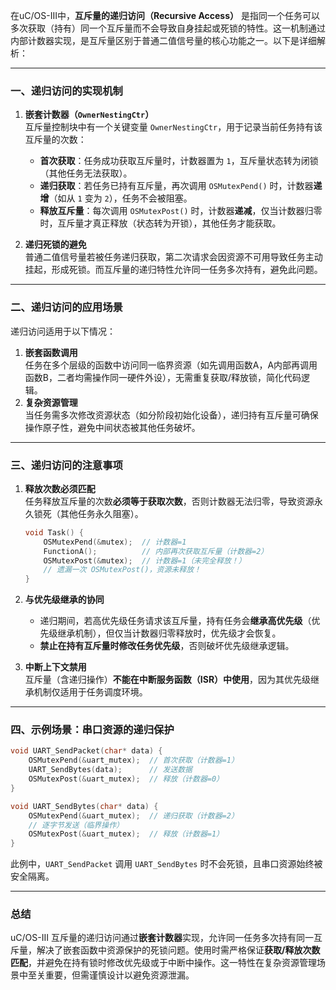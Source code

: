 在uC/OS-III中，**互斥量的递归访问（Recursive Access）** 是指同一个任务可以多次获取（持有）同一个互斥量而不会导致自身挂起或死锁的特性。这一机制通过内部计数器实现，是互斥量区别于普通二值信号量的核心功能之一。以下是详细解析：

---

### 一、递归访问的实现机制
1. **嵌套计数器（`OwnerNestingCtr`）**  
   互斥量控制块中有一个关键变量 `OwnerNestingCtr`，用于记录当前任务持有该互斥量的次数：
   - **首次获取**：任务成功获取互斥量时，计数器置为 `1`，互斥量状态转为闭锁（其他任务无法获取）。
   - **递归获取**：若任务已持有互斥量，再次调用 `OSMutexPend()` 时，计数器**递增**（如从 `1` 变为 `2`），任务不会被阻塞。
   - **释放互斥量**：每次调用 `OSMutexPost()` 时，计数器**递减**，仅当计数器归零时，互斥量才真正释放（状态转为开锁），其他任务才能获取。

2. **递归死锁的避免**  
   普通二值信号量若被任务递归获取，第二次请求会因资源不可用导致任务主动挂起，形成死锁。而互斥量的递归特性允许同一任务多次持有，避免此问题。

---

### 二、递归访问的应用场景
递归访问适用于以下情况：
1. **嵌套函数调用**  
   任务在多个层级的函数中访问同一临界资源（如先调用函数A，A内部再调用函数B，二者均需操作同一硬件外设），无需重复获取/释放锁，简化代码逻辑。
2. **复杂资源管理**  
   当任务需多次修改资源状态（如分阶段初始化设备），递归持有互斥量可确保操作原子性，避免中间状态被其他任务破坏。

---

### 三、递归访问的注意事项
1. **释放次数必须匹配**  
   任务释放互斥量的次数**必须等于获取次数**，否则计数器无法归零，导致资源永久锁死（其他任务永久阻塞）。
   ```c
   void Task() {
       OSMutexPend(&mutex);  // 计数器=1
       FunctionA();          // 内部再次获取互斥量（计数器=2）
       OSMutexPost(&mutex);  // 计数器=1（未完全释放！）
       // 遗漏一次 OSMutexPost()，资源未释放！
   }
   ```

2. **与优先级继承的协同**  
   - 递归期间，若高优先级任务请求该互斥量，持有任务会**继承高优先级**（优先级继承机制），但仅当计数器归零释放时，优先级才会恢复。
   - **禁止在持有互斥量时修改任务优先级**，否则破坏优先级继承逻辑。

3. **中断上下文禁用**  
   互斥量（含递归操作）**不能在中断服务函数（ISR）中使用**，因为其优先级继承机制仅适用于任务调度环境。

---

### 四、示例场景：串口资源的递归保护
```c
void UART_SendPacket(char* data) {
    OSMutexPend(&uart_mutex);  // 首次获取（计数器=1）
    UART_SendBytes(data);      // 发送数据
    OSMutexPost(&uart_mutex);  // 释放（计数器=0）
}

void UART_SendBytes(char* data) {
    OSMutexPend(&uart_mutex);  // 递归获取（计数器=2）
    // 逐字节发送（临界操作）
    OSMutexPost(&uart_mutex);  // 释放（计数器=1）
}
```
此例中，`UART_SendPacket` 调用 `UART_SendBytes` 时不会死锁，且串口资源始终被安全隔离。

---

### 总结
uC/OS-III 互斥量的递归访问通过**嵌套计数器**实现，允许同一任务多次持有同一互斥量，解决了嵌套函数中资源保护的死锁问题。使用时需严格保证**获取/释放次数匹配**，并避免在持有锁时修改优先级或于中断中操作。这一特性在复杂资源管理场景中至关重要，但需谨慎设计以避免资源泄漏。